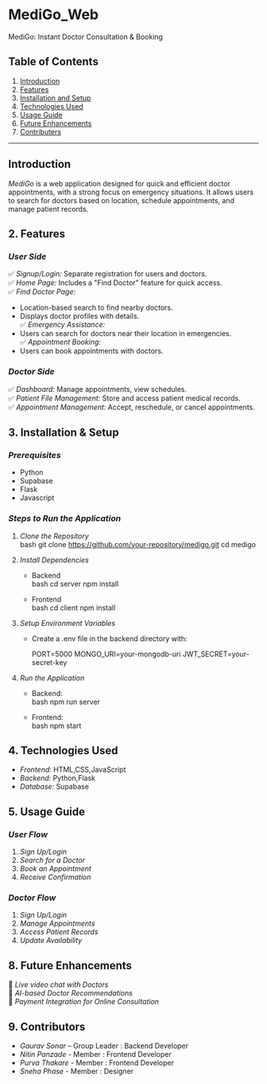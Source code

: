 # MediGo_Web
MediGo: Instant Doctor Consultation &amp; Booking
## Table of Contents
1. [Introduction](#Introduction)
2. [Features](#Features)
3. [Installation and Setup](#Installation_and_Setup)
4. [Technologies Used](#Technologies_Used)
5. [Usage Guide](#Usage_Guide)
6. [Future Enhancements](#Future_Enhacements)
7. [Contributers](#contributers)
---

## Introduction

*MediGo* is a web application designed for quick and efficient doctor appointments, with a strong focus on emergency situations. It allows users to search for doctors based on location, schedule appointments, and manage patient records. 


## 2. Features  

### *User Side*  
✅ *Signup/Login:* Separate registration for users and doctors.  
✅ *Home Page:* Includes a "Find Doctor" feature for quick access.  
✅ *Find Doctor Page:*  
   - Location-based search to find nearby doctors.  
   - Displays doctor profiles with details.  
✅ *Emergency Assistance:*  
   - Users can search for doctors near their location in emergencies.  
✅ *Appointment Booking:*  
   - Users can book appointments with doctors.  

### *Doctor Side*  
✅ *Dashboard:* Manage appointments, view schedules.  
✅ *Patient File Management:* Store and access patient medical records.  
✅ *Appointment Management:* Accept, reschedule, or cancel appointments. 

## 3. Installation & Setup  

### *Prerequisites*  
- Python
- Supabase  
- Flask
- Javascript

### *Steps to Run the Application*  
1. *Clone the Repository*  
   bash
   git clone https://github.com/your-repository/medigo.git
   cd medigo
   

2. *Install Dependencies*  
   - Backend  
     bash
     cd server
     npm install
       
   - Frontend  
     bash
     cd client
     npm install
       

3. *Setup Environment Variables*  
   - Create a .env file in the backend directory with:  
     
     PORT=5000
     MONGO_URI=your-mongodb-uri
     JWT_SECRET=your-secret-key
       

4. *Run the Application*  
   - Backend:  
     bash
     npm run server
       
   - Frontend:  
     bash
     npm start
       

## 4. Technologies Used  
- *Frontend:* HTML,CSS,JavaScript  
- *Backend:* Python,Flask
- *Database:* Supabase

## 5. Usage Guide  

### *User Flow*  
1. *Sign Up/Login*  
2. *Search for a Doctor*  
3. *Book an Appointment*  
4. *Receive Confirmation*  

### *Doctor Flow*  
1. *Sign Up/Login*  
2. *Manage Appointments*  
3. *Access Patient Records*  
4. *Update Availability*

## 8. Future Enhancements  
🔹 *Live video chat with Doctors*  
🔹 *AI-based Doctor Recommendations*  
🔹 *Payment Integration for Online Consultation*  

## 9. Contributors  
- *Gaurav Sonar* – Group Leader : Backend Developer
- *Nitin Panzade* - Member : Frontend Developer
- *Purva Thakare* - Member : Frontend Developer
- *Sneha Phase* - Member : Designer



